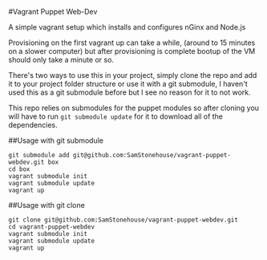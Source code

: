 #Vagrant Puppet Web-Dev

A simple vagrant setup which installs and configures nGinx and Node.js

Provisioning on the first vagrant up can take a while, (around to 15 minutes on a slower computer)
but after provisioning is complete bootup of the VM should only take a minute or so.

There's two ways to use this in your project, simply clone the repo and add it to your project folder structure
or use it with a git submodule, I haven't used this as a git submodule before but I see no reason for it to not work.

This repo relies on submodules for the puppet modules so after cloning you will have to run `git submodule update` for
it to download all of the dependencies.

##Usage with git submodule

    git submodule add git@github.com:SamStonehouse/vagrant-puppet-webdev.git box
    cd box
    vagrant submodule init
    vagrant submodule update
    vagrant up

##Usage with git clone
	
    git clone git@github.com:SamStonehouse/vagrant-puppet-webdev.git
    cd vagrant-puppet-webdev
    vagrant submodule init
    vagrant submodule update
    vagrant up

